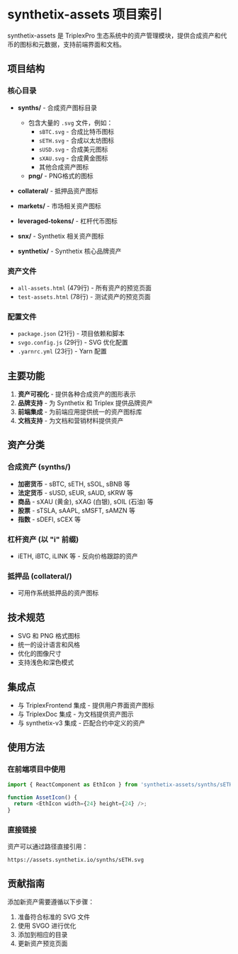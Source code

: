 # synthetix-assets 项目索引

synthetix-assets 是 TriplexPro 生态系统中的资产管理模块，提供合成资产和代币的图标和元数据，支持前端界面和文档。

## 项目结构

### 核心目录

- **synths/** - 合成资产图标目录
  - 包含大量的 `.svg` 文件，例如：
    - `sBTC.svg` - 合成比特币图标
    - `sETH.svg` - 合成以太坊图标
    - `sUSD.svg` - 合成美元图标
    - `sXAU.svg` - 合成黄金图标
    - 其他合成资产图标
  - **png/** - PNG格式的图标

- **collateral/** - 抵押品资产图标

- **markets/** - 市场相关资产图标

- **leveraged-tokens/** - 杠杆代币图标

- **snx/** - Synthetix 相关资产图标

- **synthetix/** - Synthetix 核心品牌资产

### 资产文件

- `all-assets.html` (479行) - 所有资产的预览页面
- `test-assets.html` (78行) - 测试资产的预览页面

### 配置文件

- `package.json` (21行) - 项目依赖和脚本
- `svgo.config.js` (29行) - SVG 优化配置
- `.yarnrc.yml` (23行) - Yarn 配置

## 主要功能

1. **资产可视化** - 提供各种合成资产的图形表示
2. **品牌支持** - 为 Synthetix 和 Triplex 提供品牌资产
3. **前端集成** - 为前端应用提供统一的资产图标库
4. **文档支持** - 为文档和营销材料提供资产

## 资产分类

### 合成资产 (synths/)

- **加密货币** - sBTC, sETH, sSOL, sBNB 等
- **法定货币** - sUSD, sEUR, sAUD, sKRW 等
- **商品** - sXAU (黄金), sXAG (白银), sOIL (石油) 等
- **股票** - sTSLA, sAAPL, sMSFT, sAMZN 等
- **指数** - sDEFI, sCEX 等

### 杠杆资产 (以 "i" 前缀)

- iETH, iBTC, iLINK 等 - 反向价格跟踪的资产

### 抵押品 (collateral/)

- 可用作系统抵押品的资产图标

## 技术规范

- SVG 和 PNG 格式图标
- 统一的设计语言和风格
- 优化的图像尺寸
- 支持浅色和深色模式

## 集成点

- 与 TriplexFrontend 集成 - 提供用户界面资产图标
- 与 TriplexDoc 集成 - 为文档提供资产图示
- 与 synthetix-v3 集成 - 匹配合约中定义的资产

## 使用方法

### 在前端项目中使用

```js
import { ReactComponent as EthIcon } from 'synthetix-assets/synths/sETH.svg';

function AssetIcon() {
  return <EthIcon width={24} height={24} />;
}
```

### 直接链接

资产可以通过路径直接引用：

```
https://assets.synthetix.io/synths/sETH.svg
```

## 贡献指南

添加新资产需要遵循以下步骤：

1. 准备符合标准的 SVG 文件
2. 使用 SVGO 进行优化
3. 添加到相应的目录
4. 更新资产预览页面 